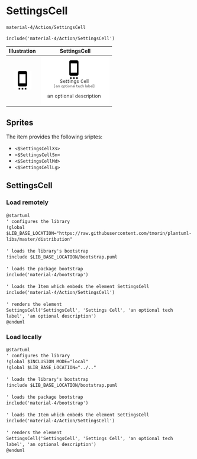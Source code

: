 # SettingsCell


```text
material-4/Action/SettingsCell
```

```text
include('material-4/Action/SettingsCell')
```



| Illustration | SettingsCell |
| :---: | :---: |
| ![illustration for Illustration](../../material-4/Action/SettingsCell.png) | ![illustration for SettingsCell](../../material-4/Action/SettingsCell.Local.png) |



## Sprites
The item provides the following sriptes:

- `<$SettingsCellXs>`
- `<$SettingsCellSm>`
- `<$SettingsCellMd>`
- `<$SettingsCellLg>`





## SettingsCell

### Load remotely
```plantuml
@startuml
' configures the library
!global $LIB_BASE_LOCATION="https://raw.githubusercontent.com/tmorin/plantuml-libs/master/distribution"

' loads the library's bootstrap
!include $LIB_BASE_LOCATION/bootstrap.puml

' loads the package bootstrap
include('material-4/bootstrap')

' loads the Item which embeds the element SettingsCell
include('material-4/Action/SettingsCell')

' renders the element
SettingsCell('SettingsCell', 'Settings Cell', 'an optional tech label', 'an optional description')
@enduml
```

### Load locally
```plantuml
@startuml
' configures the library
!global $INCLUSION_MODE="local"
!global $LIB_BASE_LOCATION="../.."

' loads the library's bootstrap
!include $LIB_BASE_LOCATION/bootstrap.puml

' loads the package bootstrap
include('material-4/bootstrap')

' loads the Item which embeds the element SettingsCell
include('material-4/Action/SettingsCell')

' renders the element
SettingsCell('SettingsCell', 'Settings Cell', 'an optional tech label', 'an optional description')
@enduml
```

